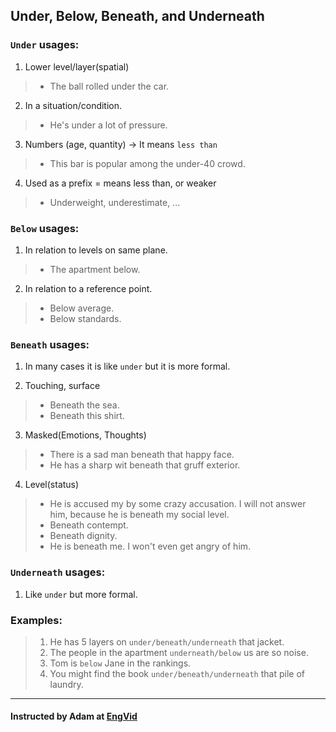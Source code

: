 ## Under, Below, Beneath, and Underneath

### `Under` usages:

1. Lower level/layer(spatial)
> - The ball rolled under the car.
2. In a situation/condition.
> - He's under a lot of pressure.
3. Numbers (age, quantity) -> It means `less than`
> - This bar is popular among the under-40 crowd.
4. Used as a prefix = means less than, or weaker
> - Underweight, underestimate, ...

### `Below` usages:

1. In relation to levels on same plane. 
> - The apartment below. 
2. In relation to a reference point.
> - Below average.
> - Below standards.

### `Beneath` usages:

1. In many cases it is like `under` but it is more formal.

2. Touching, surface
> - Beneath the sea.
> - Beneath this shirt.

3. Masked(Emotions, Thoughts)
> - There is a sad man beneath that happy face.
> - He has a sharp wit beneath that gruff exterior.

4. Level(status)
> - He is accused my by some crazy accusation. I will not answer him, because he is beneath my social level.
> - Beneath contempt. 
> - Beneath dignity.
> - He is beneath me. I won't even get angry of him.

### `Underneath` usages:

1. Like `under` but more formal. 

### Examples:

> 1. He has 5 layers on `under/beneath/underneath` that jacket.
> 2. The people in the apartment `underneath/below` us are so noise.
> 3. Tom is `below` Jane in the rankings. 
> 4. You might find the book `under/beneath/underneath` that pile of laundry.

---
#### Instructed by Adam at [EngVid](www.engvid.com)
